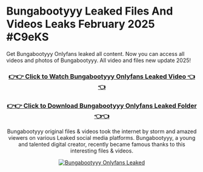 # Bungabootyyy Leaked Files And Videos Leaks February 2025 #C9eKS

Get Bungabootyyy Onlyfans leaked all content. Now you can access all videos and photos of Bungabootyyy. All video and files new update 2025!
<div align="center" title="Bungabootyyy Onlyfans Leaked">
  
### [👉👉 Click to Watch Bungabootyyy Onlyfans Leaked Video 👈👈](https://links2leaks.com?utm_source=bungabootyyy&utm_medium=gitfeb)  
### [👉👉 Click to Download Bungabootyyy Onlyfans Leaked Folder 👈👈](https://links2leaks.com?utm_source=bungabootyyy&utm_medium=gitfeb)  

Bungabootyyy original files & videos took the internet by storm and amazed viewers on various Leaked social media platforms. Bungabootyyy, a young and talented digital creator, recently became famous thanks to this interesting files & videos.

[![Bungabootyyy Onlyfans Leaked](https://i.ibb.co/93hzkbrt/l2l.gif)](https://links2leaks.com?utm_source=bungabootyyy&utm_medium=gitfeb)  

</div>
